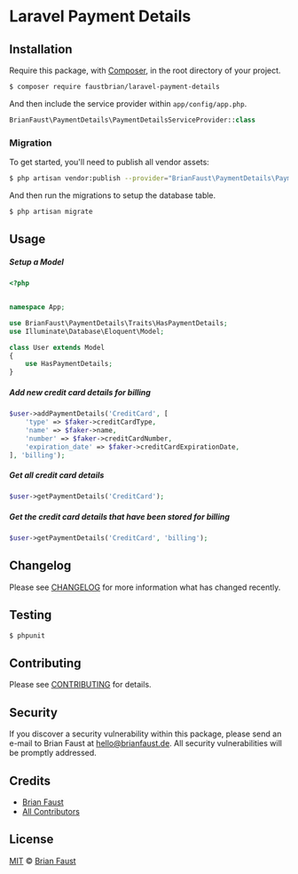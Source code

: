 # Laravel Payment Details

## Installation

Require this package, with [Composer](https://getcomposer.org/), in the root directory of your project.

``` bash
$ composer require faustbrian/laravel-payment-details
```

And then include the service provider within `app/config/app.php`.

``` php
BrianFaust\PaymentDetails\PaymentDetailsServiceProvider::class
```

### Migration

To get started, you'll need to publish all vendor assets:

```bash
$ php artisan vendor:publish --provider="BrianFaust\PaymentDetails\PaymentDetailsServiceProvider"
```

And then run the migrations to setup the database table.

```bash
$ php artisan migrate
```

## Usage

##### Setup a Model

``` php
<?php


namespace App;

use BrianFaust\PaymentDetails\Traits\HasPaymentDetails;
use Illuminate\Database\Eloquent\Model;

class User extends Model
{
    use HasPaymentDetails;
}
```

##### Add new credit card details for billing

``` php
$user->addPaymentDetails('CreditCard', [
    'type' => $faker->creditCardType,
    'name' => $faker->name,
    'number' => $faker->creditCardNumber,
    'expiration_date' => $faker->creditCardExpirationDate,
], 'billing');
```

##### Get all credit card details

``` php
$user->getPaymentDetails('CreditCard');
```

##### Get the credit card details that have been stored for billing

``` php
$user->getPaymentDetails('CreditCard', 'billing');
```

## Changelog

Please see [CHANGELOG](CHANGELOG.md) for more information what has changed recently.

## Testing

``` bash
$ phpunit
```

## Contributing

Please see [CONTRIBUTING](.github/CONTRIBUTING.md) for details.

## Security

If you discover a security vulnerability within this package, please send an e-mail to Brian Faust at hello@brianfaust.de. All security vulnerabilities will be promptly addressed.

## Credits

- [Brian Faust](https://github.com/faustbrian)
- [All Contributors](../../contributors)

## License

[MIT](LICENSE) © [Brian Faust](https://brianfaust.de)
